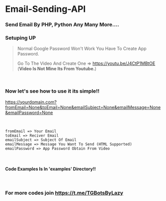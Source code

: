# Email-Sending-API
### Send Email By PHP, Python Any Many More....

### Setuping UP
> Normal Google Password Won't Work You Have To Create App Password.
>
> Go To The Video And Create One => https://youtu.be/J4CtP1MBtOE (**Video Is Not Mine Its From Youtube.**)

<br>

### Now let's see how to use it its simple!!
https://yourdomain.com?fromEmail=None&toEmail=None&emailSubject=None&emailMessage=None&emailPassword=None

<br>

```
fromEmail => Your Email
toEmail => Reciver Email
emailSubject => Subject Of Email 
emailMessage => Message You Want To Send (HTML Supported)
emailPassword => App Password Obtain From Video
```

<br>

#### Code Examples Is In 'examples' Directory!!

</br>

### **For more codes join https://t.me/TGBotsByLazy**
